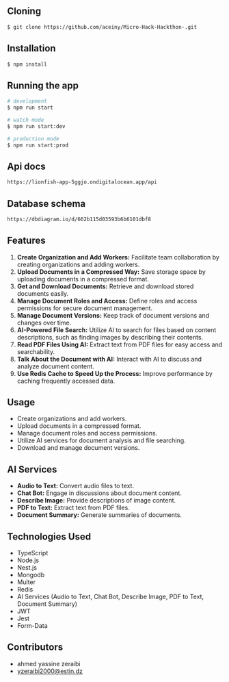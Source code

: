 ## Cloning

```bash
$ git clone https://github.com/aceiny/Micro-Hack-Hackthon-.git
```

## Installation

```bash
$ npm install
```

## Running the app

```bash
# development
$ npm run start

# watch mode
$ npm run start:dev

# production mode
$ npm run start:prod
```

## Api docs

```bash
https://lionfish-app-5ggjo.ondigitalocean.app/api
```

## Database schema

```bash
https://dbdiagram.io/d/662b115d03593b6b6101dbf8
```

## Features
1. **Create Organization and Add Workers:** Facilitate team collaboration by creating organizations and adding workers.
2. **Upload Documents in a Compressed Way:** Save storage space by uploading documents in a compressed format.
3. **Get and Download Documents:** Retrieve and download stored documents easily.
4. **Manage Document Roles and Access:** Define roles and access permissions for secure document management.
5. **Manage Document Versions:** Keep track of document versions and changes over time.
6. **AI-Powered File Search:** Utilize AI to search for files based on content descriptions, such as finding images by describing their contents.
7. **Read PDF Files Using AI:** Extract text from PDF files for easy access and searchability.
8. **Talk About the Document with AI:** Interact with AI to discuss and analyze document content.
9. **Use Redis Cache to Speed Up the Process:** Improve performance by caching frequently accessed data.

## Usage
- Create organizations and add workers.
- Upload documents in a compressed format.
- Manage document roles and access permissions.
- Utilize AI services for document analysis and file searching.
- Download and manage document versions.

## AI Services
- **Audio to Text:** Convert audio files to text.
- **Chat Bot:** Engage in discussions about document content.
- **Describe Image:** Provide descriptions of image content.
- **PDF to Text:** Extract text from PDF files.
- **Document Summary:** Generate summaries of documents.

## Technologies Used
- TypeScript
- Node.js
- Nest.js
- Mongodb
- Multer
- Redis
- AI Services (Audio to Text, Chat Bot, Describe Image, PDF to Text, Document Summary)
- JWT
- Jest
- Form-Data
## Contributors
- ahmed yassine zeraibi
- yzeraibi2000@estin.dz